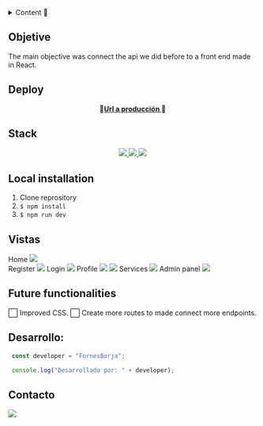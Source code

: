 <details>
  <summary>Content 📝</summary>
  <ol>
    <li><a href="#objetive">Objective</a></li>
    <li><a href="#deploy">Deploy</a></li>
    <li><a href="#stack">Stack</a></li>
    <li><a href="#local-installation">Installation</a></li>
    <li><a href="#vistas">Vistas</a></li>
    <li><a href="#futuras-funcionalidades">Futuras funcionalidades</a></li>
    <li><a href="#desarrollo">Desarrollo</a></li>

  </ol>
</details>

## Objetive
The main objective was connect the api we did before to a front end made in React.
  
## Deploy 
<div align="center">
    🚀<a href="https://tattoo-studio-frontend.zeabur.app"><strong>Url a producción </strong></a>🚀
</div>

## Stack
<div align="center">
<a href="https://www.reactjs.com/">
    <img src= "https://img.shields.io/badge/React-20232A?style=for-the-badge&logo=react&logoColor=61DAFB"/>
</a>
<a href="https://developer.mozilla.org/es/docs/Web/JavaScript">
    <img src= "https://img.shields.io/badge/javascipt-EFD81D?style=for-the-badge&logo=javascript&logoColor=black"/>
</a>
 <img src= "https://img.shields.io/badge/Vite-B73BFE?style=for-the-badge&logo=vite&logoColor=FFD62E"/> 

 </div>

## Local installation
1. Clone reprository
2. ` $ npm install `
3. ``` $ npm run dev ```

## Vistas
Home
<img src="https://i.gyazo.com/c8ff09eddb51ef0fb3c8793cd1907345.jpg"/>  
Register
<img src="https://i.gyazo.com/ab7309875bbbc5508e44dac2815302d6.png"/>
Login
<img src="https://i.gyazo.com/95ea13453c49dd832542a5abd8ee2e17.png"/>
Profile
<img src="https://i.gyazo.com/1dc939b8bd41ee98dae2dbb6317dfac8.png"/>
<img src="https://i.gyazo.com/07ed267ad2dbdb4d6f4e31a054549ecd.png"/>
Services
<img src="https://i.gyazo.com/da36d9757107879af0c5c1d308e26bf8.png)"/>
Admin panel
<img src="https://i.gyazo.com/66f104fae792dc0254c7192f8d94fb15.png"/>

## Future functionalities
⬜ Improved CSS.
⬜ Create more routes to made connect more endpoints.  

## Desarrollo:

``` js
 const developer = "FornesBorja";

 console.log("Desarrollado por: " + developer);
```  

## Contacto

<a href="https://www.linkedin.com/in/fornesb/" target="_blank"><img src="https://img.shields.io/badge/-LinkedIn-%230077B5?style=for-the-badge&logo=linkedin&logoColor=white" target="_blank"></a> 
